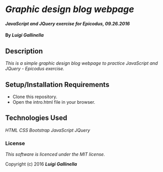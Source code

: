 # _Graphic design blog webpage_

#### _JavaScript and JQuery exercise for Epicodus, 09.26.2016_

#### By _**Luigi Gallinella**_

## Description

_This is a simple graphic design blog webpage to practice JavaScript and JQuery - Epicodus exercise._

## Setup/Installation Requirements

* Clone this repository.
* Open the intro.html file in your browser.

## Technologies Used

_HTML_
_CSS_
_Bootstrap_
_JavaScript_
_JQuery_

### License

*This software is licenced under the MIT license.*

Copyright (c) 2016 **_Luigi Gallinella_**